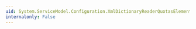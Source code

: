 ```yaml
---
uid: System.ServiceModel.Configuration.XmlDictionaryReaderQuotasElement.MaxStringContentLength
internalonly: False
---
```

